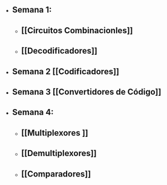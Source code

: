 - ## Semana 1:
	- ## [[Circuitos Combinacionles]]
	- ## [[Decodificadores]]
- ## Semana 2 [[Codificadores]]
- ## Semana 3 [[Convertidores de Código]]
- ## Semana 4:
	- ## [[Multiplexores ]]
	- ## [[Demultiplexores]]
	- ## [[Comparadores]]

